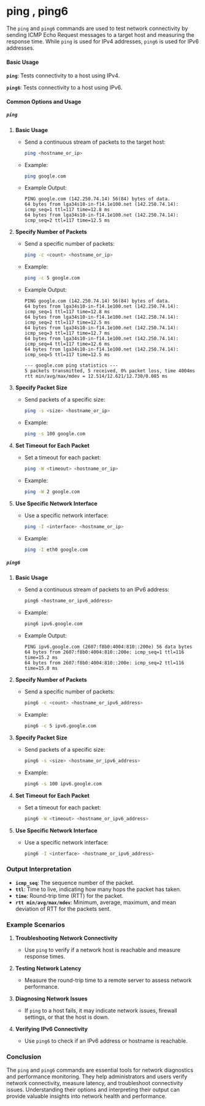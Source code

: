 # ping , ping6

The `ping` and `ping6` commands are used to test network connectivity by sending ICMP Echo Request messages to a target host and measuring the response time. While `ping` is used for IPv4 addresses, `ping6` is used for IPv6 addresses.

#### Basic Usage

**`ping`**: Tests connectivity to a host using IPv4.

**`ping6`**: Tests connectivity to a host using IPv6.

#### Common Options and Usage

##### `ping`

1. **Basic Usage**
   - Send a continuous stream of packets to the target host:
     ```sh
     ping <hostname_or_ip>
     ```
   - Example:
     ```sh
     ping google.com
     ```
   - Example Output:
     ```
     PING google.com (142.250.74.14) 56(84) bytes of data.
     64 bytes from lga34s10-in-f14.1e100.net (142.250.74.14): icmp_seq=1 ttl=117 time=12.8 ms
     64 bytes from lga34s10-in-f14.1e100.net (142.250.74.14): icmp_seq=2 ttl=117 time=12.5 ms
     ```

2. **Specify Number of Packets**
   - Send a specific number of packets:
     ```sh
     ping -c <count> <hostname_or_ip>
     ```
   - Example:
     ```sh
     ping -c 5 google.com
     ```
   - Example Output:
     ```
     PING google.com (142.250.74.14) 56(84) bytes of data.
     64 bytes from lga34s10-in-f14.1e100.net (142.250.74.14): icmp_seq=1 ttl=117 time=12.8 ms
     64 bytes from lga34s10-in-f14.1e100.net (142.250.74.14): icmp_seq=2 ttl=117 time=12.5 ms
     64 bytes from lga34s10-in-f14.1e100.net (142.250.74.14): icmp_seq=3 ttl=117 time=12.7 ms
     64 bytes from lga34s10-in-f14.1e100.net (142.250.74.14): icmp_seq=4 ttl=117 time=12.6 ms
     64 bytes from lga34s10-in-f14.1e100.net (142.250.74.14): icmp_seq=5 ttl=117 time=12.5 ms

     --- google.com ping statistics ---
     5 packets transmitted, 5 received, 0% packet loss, time 4004ms
     rtt min/avg/max/mdev = 12.514/12.621/12.730/0.085 ms
     ```

3. **Specify Packet Size**
   - Send packets of a specific size:
     ```sh
     ping -s <size> <hostname_or_ip>
     ```
   - Example:
     ```sh
     ping -s 100 google.com
     ```

4. **Set Timeout for Each Packet**
   - Set a timeout for each packet:
     ```sh
     ping -W <timeout> <hostname_or_ip>
     ```
   - Example:
     ```sh
     ping -W 2 google.com
     ```

5. **Use Specific Network Interface**
   - Use a specific network interface:
     ```sh
     ping -I <interface> <hostname_or_ip>
     ```
   - Example:
     ```sh
     ping -I eth0 google.com
     ```

##### `ping6`

1. **Basic Usage**
   - Send a continuous stream of packets to an IPv6 address:
     ```sh
     ping6 <hostname_or_ipv6_address>
     ```
   - Example:
     ```sh
     ping6 ipv6.google.com
     ```
   - Example Output:
     ```
     PING ipv6.google.com (2607:f8b0:4004:810::200e) 56 data bytes
     64 bytes from 2607:f8b0:4004:810::200e: icmp_seq=1 ttl=116 time=15.2 ms
     64 bytes from 2607:f8b0:4004:810::200e: icmp_seq=2 ttl=116 time=15.0 ms
     ```

2. **Specify Number of Packets**
   - Send a specific number of packets:
     ```sh
     ping6 -c <count> <hostname_or_ipv6_address>
     ```
   - Example:
     ```sh
     ping6 -c 5 ipv6.google.com
     ```

3. **Specify Packet Size**
   - Send packets of a specific size:
     ```sh
     ping6 -s <size> <hostname_or_ipv6_address>
     ```
   - Example:
     ```sh
     ping6 -s 100 ipv6.google.com
     ```

4. **Set Timeout for Each Packet**
   - Set a timeout for each packet:
     ```sh
     ping6 -W <timeout> <hostname_or_ipv6_address>
     ```

5. **Use Specific Network Interface**
   - Use a specific network interface:
     ```sh
     ping6 -I <interface> <hostname_or_ipv6_address>
     ```

### Output Interpretation

- **`icmp_seq`**: The sequence number of the packet.
- **`ttl`**: Time to live, indicating how many hops the packet has taken.
- **`time`**: Round-trip time (RTT) for the packet.
- **`rtt min/avg/max/mdev`**: Minimum, average, maximum, and mean deviation of RTT for the packets sent.

### Example Scenarios

1. **Troubleshooting Network Connectivity**
   - Use `ping` to verify if a network host is reachable and measure response times.
   
2. **Testing Network Latency**
   - Measure the round-trip time to a remote server to assess network performance.

3. **Diagnosing Network Issues**
   - If `ping` to a host fails, it may indicate network issues, firewall settings, or that the host is down.

4. **Verifying IPv6 Connectivity**
   - Use `ping6` to check if an IPv6 address or hostname is reachable.

### Conclusion

The `ping` and `ping6` commands are essential tools for network diagnostics and performance monitoring. They help administrators and users verify network connectivity, measure latency, and troubleshoot connectivity issues. Understanding their options and interpreting their output can provide valuable insights into network health and performance.
